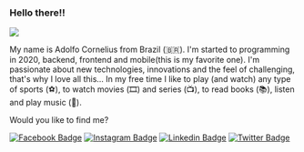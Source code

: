 ### Hello there!!
![](https://pa1.narvii.com/6542/4916704644971d9c20c494f9775f59e1d31d68d4_hq.gif)

My name is Adolfo Cornelius from Brazil (🇧🇷). I'm started to programming in 2020, backend, frontend and mobile(this is my favorite one). I'm passionate about new technologies, innovations and the feel of challenging, that's why I love all this... 
In my free time I like to play (and watch) any type of sports (⚽️), to watch movies (🎞️) and series (📺), to read books (📚), listen and play music (🎵).

Would you like to find me?

[![Facebook Badge](https://img.shields.io/badge/-Facebook-515bd4?style=flat-square&labelColor=515bd4&logo=facebook&logoColor=white&link=https://www.facebook.com/merchanntt)](https://www.facebook.com/merchanntt)
[![Instagram Badge](https://img.shields.io/badge/-Instagram-dd2a7b?style=flat-square&labelColor=dd2a7b&logo=instagram&logoColor=white&link=https://www.instagram.com/adolfocornelius/)](https://www.instagram.com/adolfocornelius/)
[![Linkedin Badge](https://img.shields.io/badge/-LinkedIn-blue?style=flat-square&logo=Linkedin&logoColor=white&link=https:/www.linkedin.com/in/adolfo-cornelius)](https://www.linkedin.com/in/adolfo-cornelius)
[![Twitter Badge](https://img.shields.io/badge/-Twitter-blue?style=flat-square&logo=Twitter&logoColor=white&link=https://twitter.com/adolfocornelius)](https://twitter.com/adolfocornelius)
